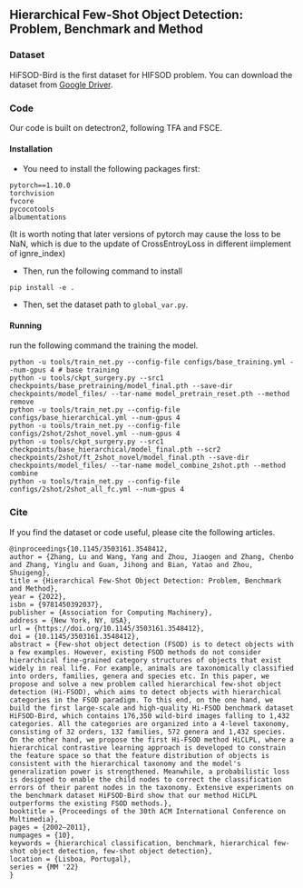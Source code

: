 ## Hierarchical Few-Shot Object Detection: Problem, Benchmark and Method


### Dataset
HiFSOD-Bird is the first dataset for HIFSOD problem.
You can download the dataset from [Google Driver](https://drive.google.com/drive/folders/1w_gqllWURJuYvzV85nTISW53cY6Rsv4f?usp=share_link).


### Code
Our code is built on detectron2, following TFA and FSCE.

#### Installation
* You need to install the following packages first:
```shell
pytorch==1.10.0
torchvision
fvcore
pycocotools
albumentations
```
(It is worth noting that later versions of pytorch may cause the loss to be NaN, which is due to the update of CrossEntroyLoss in different iimplement of ignre_index)

* Then, run the following command to install   
```shell
pip install -e .
```

* Then, set the dataset path to `global_var.py`.


#### Running
run the following command the training the model.
```shell
python -u tools/train_net.py --config-file configs/base_training.yml --num-gpus 4 # base training
python -u tools/ckpt_surgery.py --src1 checkpoints/base_pretraining/model_final.pth --save-dir checkpoints/model_files/ --tar-name model_pretrain_reset.pth --method remove
python -u tools/train_net.py --config-file configs/base_hierarchical.yml --num-gpus 4
python -u tools/train_net.py --config-file configs/2shot/2shot_novel.yml --num-gpus 4
python -u tools/ckpt_surgery.py --src1 checkpoints/base_hierarchical/model_final.pth --scr2 checkpoints/2shot/ft_2shot_novel/model_final.pth --save-dir checkpoints/model_files/ --tar-name model_combine_2shot.pth --method combine
python -u tools/train_net.py --config-file configs/2shot/2shot_all_fc.yml --num-gpus 4
```


### Cite
If you find the dataset or code useful, please cite the following articles.
```
@inproceedings{10.1145/3503161.3548412,
author = {Zhang, Lu and Wang, Yang and Zhou, Jiaogen and Zhang, Chenbo and Zhang, Yinglu and Guan, Jihong and Bian, Yatao and Zhou, Shuigeng},
title = {Hierarchical Few-Shot Object Detection: Problem, Benchmark and Method},
year = {2022},
isbn = {9781450392037},
publisher = {Association for Computing Machinery},
address = {New York, NY, USA},
url = {https://doi.org/10.1145/3503161.3548412},
doi = {10.1145/3503161.3548412},
abstract = {Few-shot object detection (FSOD) is to detect objects with a few examples. However, existing FSOD methods do not consider hierarchical fine-grained category structures of objects that exist widely in real life. For example, animals are taxonomically classified into orders, families, genera and species etc. In this paper, we propose and solve a new problem called hierarchical few-shot object detection (Hi-FSOD), which aims to detect objects with hierarchical categories in the FSOD paradigm. To this end, on the one hand, we build the first large-scale and high-quality Hi-FSOD benchmark dataset HiFSOD-Bird, which contains 176,350 wild-bird images falling to 1,432 categories. All the categories are organized into a 4-level taxonomy, consisting of 32 orders, 132 families, 572 genera and 1,432 species. On the other hand, we propose the first Hi-FSOD method HiCLPL, where a hierarchical contrastive learning approach is developed to constrain the feature space so that the feature distribution of objects is consistent with the hierarchical taxonomy and the model's generalization power is strengthened. Meanwhile, a probabilistic loss is designed to enable the child nodes to correct the classification errors of their parent nodes in the taxonomy. Extensive experiments on the benchmark dataset HiFSOD-Bird show that our method HiCLPL outperforms the existing FSOD methods.},
booktitle = {Proceedings of the 30th ACM International Conference on Multimedia},
pages = {2002–2011},
numpages = {10},
keywords = {hierarchical classification, benchmark, hierarchical few-shot object detection, few-shot object detection},
location = {Lisboa, Portugal},
series = {MM '22}
}
```